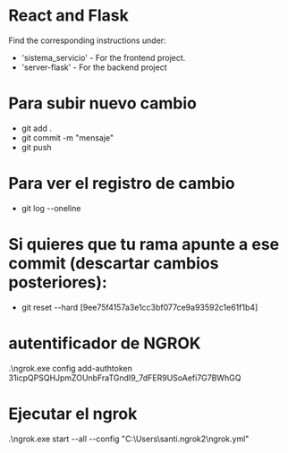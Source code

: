# React and Flask

Find the corresponding instructions under:

- 'sistema_servicio' - For the frontend project.
- 'server-flask' - For the backend project

# Para subir nuevo cambio

- git add .
- git commit -m "mensaje"
- git push

# Para ver el registro de cambio

- git log --oneline

# Si quieres que tu rama apunte a ese commit (descartar cambios posteriores):

- git reset --hard [9ee75f4157a3e1cc3bf077ce9a93592c1e61f1b4]

# autentificador de NGROK

.\ngrok.exe config add-authtoken 31icpQPSQHJpmZOUnbFraTGndI9_7dFER9USoAefi7G7BWhGQ

# Ejecutar el ngrok

.\ngrok.exe start --all --config "C:\Users\santi\.ngrok2\ngrok.yml"